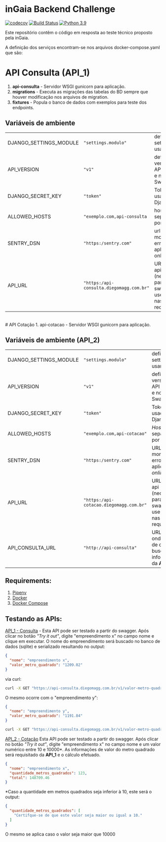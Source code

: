# inGaia Backend Challenge

[![codecov](https://codecov.io/gh/DiegoMagg/ingaia-backend-challenge/branch/main/graph/badge.svg?token=BOS8KXN47P)](https://codecov.io/gh/DiegoMagg/ingaia-backend-challenge)
[![Build Status](https://travis-ci.com/DiegoMagg/ingaia-backend-challenge.svg?branch=main)](https://travis-ci.com/DiegoMagg/ingaia-backend-challenge)
[![Python 3.9](https://img.shields.io/badge/python-3.9-blue.svg)](https://www.python.org/downloads/release/python-395/)


Este repositório contêm o código em resposta ao teste técnico proposto pela inGaia.



A definição dos serviços encontram-se nos arquivos docker-compose.yaml que são:

# API Consulta (API_1)
1. **api-consulta** - Servidor WSGI gunicorn para aplicação.
2. **migrations** - Executa as migrações das tabelas do BD sempre que houver modificação nos arquivos de migration.
3. **fixtures** - Popula o banco de dados com exemplos para teste dos endpoints.

## Variáveis de ambiente
|                       |                    |           |
|-----------------------|--------------------|-----------|
|DJANGO_SETTINGS_MODULE |`"settings.modulo"`             |define qual settings usar|
|API_VERSION            |`"v1"`                          |define a versão da API nas urls e no Swagger|
|DJANGO_SECRET_KEY      |`"token"`                       |Token usado pelo Django  |
|ALLOWED_HOSTS          |`"exemplo.com,api-consulta` | hosts separados por vírgula|
|SENTRY_DSN             |`"https:/sentry.com"`|url para monitorar erros na aplicação online|
|API_URL                |`"https:/api-consulta.diegomagg.com.br"`|URL root da api (necessário para que o swagger use HTTPS nas requisições)|
<br>
# API Cotação
1. api-cotacao - Servidor WSGI gunicorn para aplicação.

## Variáveis de ambiente (API_2)
|                       |                    |           |
|-----------------------|--------------------|-----------|
|DJANGO_SETTINGS_MODULE |`"settings.modulo"`             |define qual settings usar|
|API_VERSION            |`"v1"`                          |define a versão da API nas urls e no Swagger|
|DJANGO_SECRET_KEY      |`"token"`                       |Token usado pelo Django  |
|ALLOWED_HOSTS          |`"exemplo.com,api-cotacao"` |*Hosts* separados por vírgula|
|SENTRY_DSN             |`"https:/sentry.com"`|URL para monitorar erros na aplicação *online*|
|API_URL                |`"https:/api-cotacao.diegomagg.com.br"`|URL *root* da api (necessário para que o swagger use HTTPS nas requisições)|
|API_CONSULTA_URL|`"http://api-consulta"` |URL base onde a *view* de cotação busca as informações da **API_1**|


## Requirements:

1. [Pipenv](https://pipenv.pypa.io/en/latest/)
2. [Docker](https://docs.docker.com/get-docker/)
3. [Docker Compose](https://docs.docker.com/compose/install/)

## Testando as APIs:

[API_1 - Consulta](https://api-consulta.diegomagg.com.br/v1) - Esta API pode ser testado a partir do swagger.
Após clicar no botão *"Try it out"*, digite "empreendimento x" no campo nome e clique em
executar. O nome do empreendimento será buscado no banco de dados (sqlite) e serializado
resultando no output:


```json
{
  "nome": "empreendimento x",
  "valor_metro_quadrado": "1209.02"
}
```
via curl:

```bash
curl -X GET "https://api-consulta.diegomagg.com.br/v1/valor-metro-quadrado/empreendimento%20x"
```

O mesmo ocorre com o "empreendimento y":

```json
{
  "nome": "empreendimento y",
  "valor_metro_quadrado": "1191.84"
}
```

```bash
curl -X GET "https://api-consulta.diegomagg.com.br/v1/valor-metro-quadrado/empreendimento%20y"
```

[API_2 - Cotação](https://api-cotacao.diegomagg.com.br/v1) Esta API pode ser testado a partir do swagger.
Após clicar no botão *"Try it out"*, digite "empreendimento x" no campo nome e um valor numérico entre 10 e 10000*. As informações de valor do metro quadrado será requisitado da
**API_1** e o cálculo efetuado.

```json
{
  "nome": "empreendimento x",
  "quantidade_metros_quadrados": 123,
  "total": 148709.46
}
```

*Caso a quantidade em metros quadrados seja inferior à 10, este será o output:
```json
{
  "quantidade_metros_quadrados": [
    "Certifque-se de que este valor seja maior ou igual a 10."
  ]
}
```
O mesmo se aplica caso o valor seja maior que 10000
